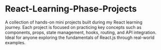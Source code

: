 # React-Learning-Phase-Projects
A collection of hands-on mini projects built during my React learning journey. Each project is focused on practicing key concepts such as components, props, state management, hooks, routing, and API integration. Ideal for anyone exploring the fundamentals of React.js through real-world examples.
